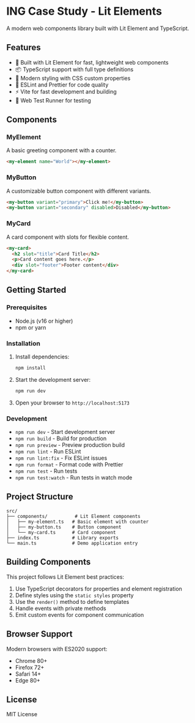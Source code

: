 # ING Case Study - Lit Elements

A modern web components library built with Lit Element and TypeScript.

## Features

- 🚀 Built with Lit Element for fast, lightweight web components
- 📦 TypeScript support with full type definitions
- 🎨 Modern styling with CSS custom properties
- 🔧 ESLint and Prettier for code quality
- ⚡ Vite for fast development and building
- 🧪 Web Test Runner for testing

## Components

### MyElement
A basic greeting component with a counter.

```html
<my-element name="World"></my-element>
```

### MyButton
A customizable button component with different variants.

```html
<my-button variant="primary">Click me!</my-button>
<my-button variant="secondary" disabled>Disabled</my-button>
```

### MyCard
A card component with slots for flexible content.

```html
<my-card>
  <h2 slot="title">Card Title</h2>
  <p>Card content goes here.</p>
  <div slot="footer">Footer content</div>
</my-card>
```

## Getting Started

### Prerequisites

- Node.js (v16 or higher)
- npm or yarn

### Installation

1. Install dependencies:
   ```bash
   npm install
   ```

2. Start the development server:
   ```bash
   npm run dev
   ```

3. Open your browser to `http://localhost:5173`

### Development

- `npm run dev` - Start development server
- `npm run build` - Build for production
- `npm run preview` - Preview production build
- `npm run lint` - Run ESLint
- `npm run lint:fix` - Fix ESLint issues
- `npm run format` - Format code with Prettier
- `npm run test` - Run tests
- `npm run test:watch` - Run tests in watch mode

## Project Structure

```
src/
├── components/          # Lit Element components
│   ├── my-element.ts   # Basic element with counter
│   ├── my-button.ts    # Button component
│   └── my-card.ts      # Card component
├── index.ts            # Library exports
└── main.ts             # Demo application entry
```

## Building Components

This project follows Lit Element best practices:

1. Use TypeScript decorators for properties and element registration
2. Define styles using the `static styles` property
3. Use the `render()` method to define templates
4. Handle events with private methods
5. Emit custom events for component communication

## Browser Support

Modern browsers with ES2020 support:
- Chrome 80+
- Firefox 72+
- Safari 14+
- Edge 80+

## License

MIT License
